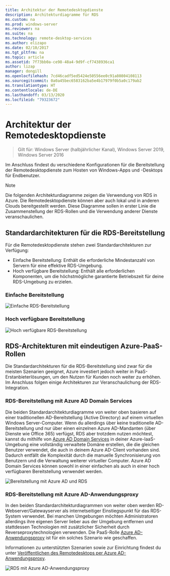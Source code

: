 ```yaml
---
title: Architektur der Remotedesktopdienste
description: Architekturdiagramme für RDS
ms.custom: na
ms.prod: windows-server
ms.reviewer: na
ms.suite: na
ms.technology: remote-desktop-services
ms.author: elizapo
ms.date: 02/10/2017
ms.tgt_pltfrm: na
ms.topic: article
ms.assetid: 7f73bb0a-ce98-48a4-9d9f-cf7438936ca1
author: lizap
manager: dongill
ms.openlocfilehash: 7cd46cadf5ed5424e50556ee0c91a80804108113
ms.sourcegitcommit: 0a0a45bec6583162ba5e4b17979f0b5a0c179ab2
ms.translationtype: HT
ms.contentlocale: de-DE
ms.lasthandoff: 03/13/2020
ms.locfileid: "79323672"
---
```

# <a name="remote-desktop-services-architecture"></a>Architektur der Remotedesktopdienste

>Gilt für: Windows Server (halbjährlicher Kanal), Windows Server 2019, Windows Server 2016

Im Anschluss findest du verschiedene Konfigurationen für die Bereitstellung der Remotedesktopdienste zum Hosten von Windows-Apps und -Desktops für Endbenutzer.

>[!NOTE]
> Die folgenden Architekturdiagramme zeigen die Verwendung von RDS in Azure. Die Remotedesktopdienste können aber auch lokal und in anderen Clouds bereitgestellt werden. Diese Diagramme sollen in erster Linie die Zusammenstellung der RDS-Rollen und die Verwendung anderer Dienste veranschaulichen.

## <a name="standard-rds-deployment-architectures"></a>Standardarchitekturen für die RDS-Bereitstellung

Für die Remotedesktopdienste stehen zwei Standardarchitekturen zur Verfügung:
-   Einfache Bereitstellung: Enthält die erforderliche Mindestanzahl von Servern für eine effektive RDS-Umgebung.
-   Hoch verfügbare Bereitstellung: Enthält alle erforderlichen Komponenten, um die höchstmögliche garantierte Betriebszeit für deine RDS-Umgebung zu erzielen.

### <a name="basic-deployment"></a>Einfache Bereitstellung

![Einfache RDS-Bereitstellung](./media/basic-rds.png)

### <a name="highly-available-deployment"></a>Hoch verfügbare Bereitstellung

![Hoch verfügbare RDS-Bereitstellung](./media/ha-rds.png)

## <a name="rds-architectures-with-unique-azure-paas-roles"></a>RDS-Architekturen mit eindeutigen Azure-PaaS-Rollen

Die Standardarchitekturen für die RDS-Bereitstellung sind zwar für die meisten Szenarien geeignet, Azure investiert jedoch weiter in PaaS-Erstanbieterlösungen, um den Nutzen für Kunden noch weiter zu erhöhen. Im Anschluss folgen einige Architekturen zur Veranschaulichung der RDS-Integration.

### <a name="rds-deployment-with-azure-ad-domain-services"></a>RDS-Bereitstellung mit Azure AD Domain Services

Die beiden Standardarchitekturdiagramme von weiter oben basieren auf einer traditionellen AD-Bereitstellung (Active Directory) auf einem virtuellen Windows Server-Computer. Wenn du allerdings über keine traditionelle AD-Bereitstellung und nur über einen einzelnen Azure AD-Mandanten (über Dienste wie Office 365) verfügst, RDS aber trotzdem nutzen möchtest, kannst du mithilfe von [Azure AD Domain Services](https://docs.microsoft.com/azure/active-directory-domain-services/active-directory-ds-overview) in deiner Azure-IaaS-Umgebung eine vollständig verwaltete Domäne erstellen, die die gleichen Benutzer verwendet, die auch in deinem Azure AD-Client vorhanden sind. Dadurch entfällt die Komplexität durch die manuelle Synchronisierung von Benutzern und die Verwaltung weiterer virtueller Computer. Azure AD Domain Services können sowohl in einer einfachen als auch in einer hoch verfügbaren Bereitstellung verwendet werden.

![Bereitstellung mit Azure AD und RDS](./media/aadds-rds.png)

### <a name="rds-deployment-with-azure-ad-application-proxy"></a>RDS-Bereitstellung mit Azure AD-Anwendungsproxy

In den beiden Standardarchitekturdiagrammen von weiter oben werden RD-Webserver/Gatewayserver als internetseitiger Einstiegspunkt für das RDS-System verwendet. Bei manchen Umgebungen möchten Administratoren allerdings ihre eigenen Server lieber aus der Umgebung entfernen und stattdessen Technologien mit zusätzlicher Sicherheit durch Reverseproxytechnologien verwenden. Die PaaS-Rolle [Azure AD-Anwendungsproxy](https://docs.microsoft.com/azure/active-directory/active-directory-application-proxy-get-started) ist für ein solches Szenario wie geschaffen.

Informationen zu unterstützten Szenarien sowie zur Einrichtung findest du unter [Veröffentlichen des Remotedesktops per Azure AD-Anwendungsproxy](/azure/active-directory/application-proxy-publish-remote-desktop).

![RDS mit Azure AD-Anwendungsproxy](./media/aadappproxy-rds.png)
